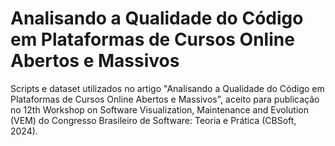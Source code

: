 # Analisando a Qualidade do Código em Plataformas de Cursos Online Abertos e Massivos

Scripts e dataset utilizados no artigo "Analisando a Qualidade do Código em Plataformas de Cursos Online Abertos e Massivos", aceito para publicação no 12th Workshop on Software Visualization, Maintenance and Evolution (VEM) do Congresso Brasileiro de Software: Teoria e Prática (CBSoft, 2024).
